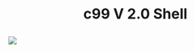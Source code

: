 <h1><p align="center"> c99 V 2.0 Shell </p></h1>
<img src="https://raw.githubusercontent.com/7r0j4ncodeing/Web-Shells/main/.img/9.PNG">
